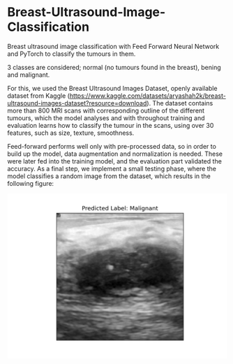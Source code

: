 # Breast-Ultrasound-Image-Classification
Breast ultrasound image classification with Feed Forward Neural Network and PyTorch to classify the tumours in them. 

3 classes are considered; normal (no tumours found in the breast), bening and malignant. 

For this, we used the Breast Ultrasound Images Dataset, openly available dataset from Kaggle (https://www.kaggle.com/datasets/aryashah2k/breast-ultrasound-images-dataset?resource=download). The dataset contains more than 800 MRI scans with corresponding outline of the different tumours, which the model analyses and with throughout training and evaluation learns how to classify the tumour in the scans, using over 30 features, such as size, texture, smoothness. 

Feed-forward performs well only with pre-processed data, so in order to build up the model, data augmentation and normalization is needed. These were later fed into the training model, and the evaluation part validated the accuracy. As a final step, we implement a small testing phase, where the model classifies a random image from the dataset, which results in the following figure:  

![malignant](prediction_of_image-2.png)
